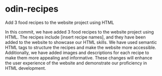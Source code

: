 # odin-recipes
Add 3 food recipes to the website project using HTML

In this commit, we have added 3 food recipes to the website project using HTML. The recipes include [insert recipe names], and they have been added to the website to showcase our HTML skills. We have used semantic HTML tags to structure the recipes and make the website more accessible. Additionally, we have added images and descriptions for each recipe to make them more appealing and informative. These changes will enhance the user experience of the website and demonstrate our proficiency in HTML development.